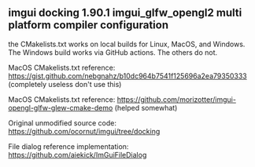 ## imgui docking 1.90.1 imgui_glfw_opengl2 multi platform compiler configuration 

the CMakelists.txt works on local builds for Linux, MacOS, and Windows. The Windows build works via GitHub actions. The others do not. 

MacOS CMakelists.txt reference: https://gist.github.com/nebgnahz/b10dc964b7541f125696a2ea79350333  (completely useless don't use this)  

MacOS CMakelists.txt reference: https://github.com/morizotter/imgui-opengl-glfw-glew-cmake-demo  (helped somewhat)  

Original unmodified source code: https://github.com/ocornut/imgui/tree/docking

File dialog reference implementation: https://github.com/aiekick/ImGuiFileDialog
